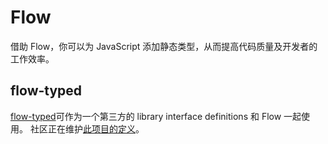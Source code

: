 # Flow

<p class="description">借助 Flow，你可以为 JavaScript 添加静态类型，从而提高代码质量及开发者的工作效率。</p>

## flow-typed

[flow-typed](https://github.com/flowtype/flow-typed)可作为一个第三方的 library interface definitions 和 Flow 一起使用。 社区正在维护[此项目的定义](https://github.com/flow-typed/flow-typed/tree/master/definitions/npm/%40material-ui)。
